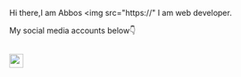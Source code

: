 Hi there,I am Abbos <img src="https://"
I am web developer.
                         
My social media accounts below👇 <br>

<code><a href="https://www.linkedin.com/in/abbosshamsiddin?lipi=urn%3Ali%3Apage%3Ad_flagship3_profile_view_base_contact_details%3BKEJQ1JbZSpuOgjUV1GslMw%3D%3D">
  <img src="https://pngset.com/images/linkedin-blue-style-logo-linkedin-logo-symbol-text-label-word-transparent-png-942344.png" width="25px">
</a></code>
